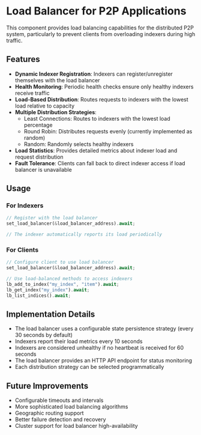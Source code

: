 # Load Balancer for P2P Applications

This component provides load balancing capabilities for the distributed P2P system, particularly to prevent clients from overloading indexers during high traffic.

## Features

- **Dynamic Indexer Registration**: Indexers can register/unregister themselves with the load balancer
- **Health Monitoring**: Periodic health checks ensure only healthy indexers receive traffic
- **Load-Based Distribution**: Routes requests to indexers with the lowest load relative to capacity
- **Multiple Distribution Strategies**:
  - Least Connections: Routes to indexers with the lowest load percentage
  - Round Robin: Distributes requests evenly (currently implemented as random)
  - Random: Randomly selects healthy indexers
- **Load Statistics**: Provides detailed metrics about indexer load and request distribution
- **Fault Tolerance**: Clients can fall back to direct indexer access if load balancer is unavailable

## Usage

### For Indexers

```rust
// Register with the load balancer
set_load_balancer(&load_balancer_address).await;

// The indexer automatically reports its load periodically
```

### For Clients

```rust
// Configure client to use load balancer
set_load_balancer(&load_balancer_address).await;

// Use load-balanced methods to access indexers
lb_add_to_index("my_index", "item").await;
lb_get_index("my_index").await;
lb_list_indices().await;
```

## Implementation Details

- The load balancer uses a configurable state persistence strategy (every 30 seconds by default)
- Indexers report their load metrics every 10 seconds
- Indexers are considered unhealthy if no heartbeat is received for 60 seconds
- The load balancer provides an HTTP API endpoint for status monitoring
- Each distribution strategy can be selected programmatically

## Future Improvements

- Configurable timeouts and intervals
- More sophisticated load balancing algorithms
- Geographic routing support
- Better failure detection and recovery
- Cluster support for load balancer high-availability